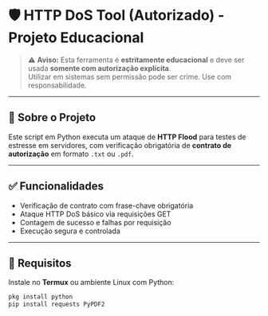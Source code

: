 # 🛡️ HTTP DoS Tool (Autorizado) - Projeto Educacional

> ⚠️ **Aviso:** Esta ferramenta é **estritamente educacional** e deve ser usada **somente com autorização explícita**.  
> Utilizar em sistemas sem permissão pode ser crime. Use com responsabilidade.

---

## 📌 Sobre o Projeto

Este script em Python executa um ataque de **HTTP Flood** para testes de estresse em servidores, com verificação obrigatória de **contrato de autorização** em formato `.txt` ou `.pdf`.

---

## ✅ Funcionalidades

- Verificação de contrato com frase-chave obrigatória
- Ataque HTTP DoS básico via requisições GET
- Contagem de sucesso e falhas por requisição
- Execução segura e controlada

---

## 🧪 Requisitos

Instale no **Termux** ou ambiente Linux com Python:

```bash
pkg install python
pip install requests PyPDF2
